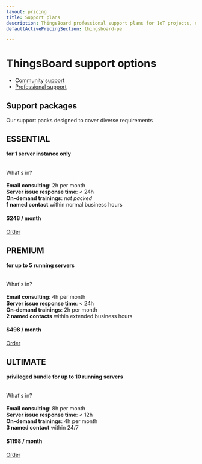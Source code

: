 ```yaml
---
layout: pricing
title: Support plans
description: ThingsBoard professional support plans for IoT projects, cloud infrastructure support
defaultActivePricingSection: thingsboard-pe

---
```


<div class="container">
    <div class="pricing-header">
       <div class="pricing-hero">
        <div class="pricing-hero-content">
            <h1>ThingsBoard support options</h1>
        </div>
       </div>
       <nav id="inner-navigation" class="inner-navigation">
         <ul id="menu-pricing-navigation-1" class="menu">
            <li id="menu-item-thingsboard-ce" class="menu-item tb-logo">
                <a href="javascript:void(0);" onClick="activatePricingSection('thingsboard-ce')">Community support</a>
            </li>
            <li id="menu-item-thingsboard-pe" class="menu-item tb-logo active">
                <a href="javascript:void(0);" onClick="activatePricingSection('thingsboard-pe')">Professional support</a>
            </li>
         </ul>
       </nav> 
    </div>
    <div class="pricing-header-divider">
    </div>
</div>

<div id="thingsboard-ce" class="pricing-content" style="display: none;">
    <div class="pricing-div">
        <div class="container">
            <div class="pricing-section pricing-community active" id="community">
               <div class="row justify-content-center">
                    <div class="col-md-8 col-lg-6 col-xl-4 mb-4">
                        <div class="pricing-square">
                            <h2>Community support</h2>
                            <div class="pricing-square-description">
                                <p> <strong>Community</strong> <strong>support</strong> is free-of-charge option. It is a volonteering initiative, provided by our team. Please, be aware that support is one of ThingsBoard Inc. business fields. Although our engineers (as many of our customers know) successfully handle user's requests in their free time. Community support doesn't mean any obligation for ThingsBoard Inc. We encourage you to:<br>
                               <a href="/docs/">read documentation</a>;<br>
                               subscribe to our <a href="https://www.youtube.com/c/thingsboard" target ="blank">YouTube channel</a>.<br>
                               and time fater time took an eye on <a href="https://www.youtube.com/watch?v=M0CaascgDmg&list=PLYEKB_XwLCZJ6T8RPLTjRwMw0eoabpEKO" target="blank">the free Education course</a> updates.
                                </p>
                                <p>So, most demanded tutorials, samples and guides are available 24/7
                                </p>
                                <p>Customer may also rely on answers from ThingsBoard <a href="https://github.com/thingsboard/thingsboard/issues" target="blank">community on GitHub</a> (issues page), send their queries to <a href="https://groups.google.com/forum/#!forum/thingsboard" target="blank">Q&A forum</a> and start <a href="https://stackoverflow.com/questions/tagged/thingsboard" target="blank">Stack Overflow</a> themes.
                                </p>  
                                <div class="row justify-content-center">
                                    <a class="btn-blue btn-pricing" href="/docs/contact-us/">
                                        Help me!
                                    </a>
                                </div>
                            </div>
                        </div>
                    </div>
               </div>
            </div>
        </div>
    </div>     
</div>


<div id="thingsboard-pe" class="pricing-content">
    <div class="container">
        <div class="pricing-content-header row">
            <div class="pricing-content-description pricing-cloud active col-lg-6">
                <h2>Support packages</h2>
                <div class="pricing-content-details">
                    Our support packs designed to cover diverse requirements
                </div>
            </div>
        </div>
        <div class="pricing-div">
            <div class="pricing-section pricing-pay-as-you-go active" id="payAsYouGo">
               <div class="row justify-content-center">
                    <div class="col-md-6 col-lg-4 col-xl mb-4">
                        <div class="pricing-square">
                            <h2>ESSENTIAL</h2>
                            <div class="pricing-square-description" style="min-height: 50px;">
                                <p> <b>for 1 server instance only</b></p>
                            </div>
                            <div>
                                What's in?
                            </div>
                            <br>
                            <div class="pricing-square-item">
                                <strong>Email</strong> <strong>consulting</strong>: 2h per month
                            </div>
                            <div class="pricing-square-item">
                                <b>Server issue response time</b>: < 24h
                            </div>
                            <div class="pricing-square-item">
                                <b>On-demand trainings</b>: <i>not packed</i>
                            </div>
                            <div class="pricing-square-item">
                                <b>1 named contact</b> within normal business hours
                            </div>
                            <h4 class="pricing-square-price mt-4 mb-4">
                                $248
                                <span>/ month</span>
                            </h4>
                            <div class="row justify-content-center">
                                <a class="btn-blue btn-pricing" href="/docs/contact-us/">
                                    Order
                                </a>
                            </div>
                        </div>
                    </div>
                    <div class="col-md-6 col-lg-4 col-xl mb-4">
                        <div class="pricing-square">
                            <h2>PREMIUM</h2>
                            <div class="pricing-square-description" style="min-height: 50px;">
                                <p> <b>for up to 5 running servers</b></p>
                            </div>
                            <div>
                                What's in?
                            </div>
                            <br>
                            <div class="pricing-square-item">
                                <strong>Email</strong> <strong>consulting</strong>: 4h per month
                            </div>
                            <div class="pricing-square-item">
                                <b>Server issue response time</b>: < 24h
                            </div>
                            <div class="pricing-square-item">
                                <b>On-demand trainings</b>: 2h per month
                            </div>
                            <div class="pricing-square-item">
                                <b>2 named contacts</b> within extended business hours
                            </div>
                            <h4 class="pricing-square-price mt-4 mb-4">
                                $498
                                <span>/ month</span>
                            </h4>
                            <div class="row justify-content-center">
                                <a class="btn-blue btn-pricing" href="/docs/contact-us/">
                                    Order
                                </a>
                            </div>
                        </div>
                    </div>
                    <div class="col-md-6 col-lg-4 col-xl mb-4">
                        <div class="pricing-square">
                            <h2>ULTIMATE</h2>
                            <div class="pricing-square-description" style="min-height: 50px;">
                                <p><b>privileged bundle for up to 10 running servers</b></p>
                            </div>
                            <div>
                                What's in?
                            </div>
                            <br>
                            <div class="pricing-square-item">
                                <strong>Email</strong> <strong>consulting</strong>: 8h per month
                            </div>
                            <div class="pricing-square-item">
                                <b>Server issue response time</b>: < 12h
                            </div>
                            <div class="pricing-square-item">
                                <b>On-demand trainings</b>: 4h per month
                            </div>
                            <div class="pricing-square-item">
                                <b>3 named contact</b> within 24/7
                            </div>
                            <h4 class="pricing-square-price mt-4 mb-4">
                                $1198
                                <span>/ month</span>
                            </h4>
                            <div class="row justify-content-center">
                                <a class="btn-blue btn-pricing" href="/docs/contact-us/">
                                    Order
                                </a>
                            </div>
                        </div>
                    </div>
               </div>
            </div>
        </div>
    </div>
</div>



